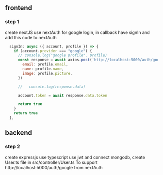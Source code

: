 ## frontend

### step 1

create nextJS use nextAuth for google login, in callback have signIn
and add this code to nextAuth

```js
  signIn: async ({ account, profile }) => {
    if (account.provider === "google") {
      // console.log("google profile", profile)
      const response = await axios.post(`http://localhost:5000/auth/google`, {
        email: profile.email,
        name: profile.name,
        image: profile.picture,
      })

      //   console.log(response.data)

      account.token = await response.data.token

      return true
    }
    return true
  },
```

## backend

### step 2

create expressjs use typescript use jwt and connect mongodb, 
create User.ts file in src/controller/User.ts
To support http://localhost:5000/auth/google from nextAuth
